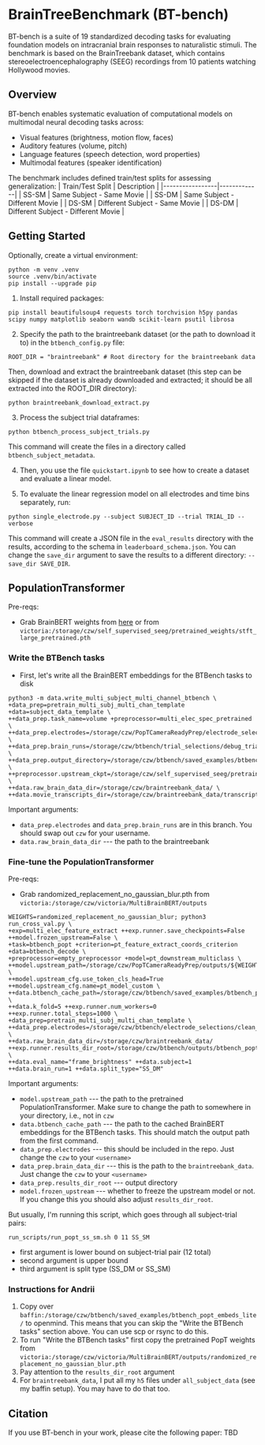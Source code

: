 # BrainTreeBenchmark (BT-bench)

BT-bench is a suite of 19 standardized decoding tasks for evaluating foundation models on intracranial brain responses to naturalistic stimuli. The benchmark is based on the BrainTreebank dataset, which contains stereoelectroencephalography (SEEG) recordings from 10 patients watching Hollywood movies.

## Overview

BT-bench enables systematic evaluation of computational models on multimodal neural decoding tasks across:
- Visual features (brightness, motion flow, faces)
- Auditory features (volume, pitch) 
- Language features (speech detection, word properties)
- Multimodal features (speaker identification)

The benchmark includes defined train/test splits for assessing generalization:
| Train/Test Split | Description |
|-----------------|-------------|
| SS-SM | Same Subject - Same Movie |
| SS-DM | Same Subject - Different Movie | 
| DS-SM | Different Subject - Same Movie |
| DS-DM | Different Subject - Different Movie |

## Getting Started

Optionally, create a virtual environment:
```
python -m venv .venv
source .venv/bin/activate
pip install --upgrade pip
```

1. Install required packages:
```
pip install beautifulsoup4 requests torch torchvision h5py pandas scipy numpy matplotlib seaborn wandb scikit-learn psutil librosa
```

2. Specify the path to the braintreebank dataset (or the path to download it to) in the `btbench_config.py` file: 
```
ROOT_DIR = "braintreebank" # Root directory for the braintreebank data
```
Then, download and extract the braintreebank dataset (this step can be skipped if the dataset is already downloaded and extracted; it should be all extracted into the ROOT_DIR directory):
```
python braintreebank_download_extract.py
```

3. Process the subject trial dataframes:
```
python btbench_process_subject_trials.py
```
This command will create the files in a directory called `btbench_subject_metadata`.

4. Then, you use the file `quickstart.ipynb` to see how to create a dataset and evaluate a linear model.

5. To evaluate the linear regression model on all electrodes and time bins separately, run:
```
python single_electrode.py --subject SUBJECT_ID --trial TRIAL_ID --verbose
```
This command will create a JSON file in the `eval_results` directory with the results, according to the schema in `leaderboard_schema.json`. You can change the `save_dir` argument to save the results to a different directory: `--save_dir SAVE_DIR`.

## PopulationTransformer

Pre-reqs:
- Grab BrainBERT weights from [here](https://github.com/czlwang/BrainBERT) or from `victoria:/storage/czw/self_supervised_seeg/pretrained_weights/stft_large_pretrained.pth` 

### Write the BTBench tasks
- First, let's write all the BrainBERT embeddings for the BTBench tasks to disk
```
python3 -m data.write_multi_subject_multi_channel_btbench \
+data_prep=pretrain_multi_subj_multi_chan_template +data=subject_data_template \
++data_prep.task_name=volume +preprocessor=multi_elec_spec_pretrained \
++data_prep.electrodes=/storage/czw/PopTCameraReadyPrep/electrode_selections/clean_laplacian.json \
++data_prep.brain_runs=/storage/czw/btbench/trial_selections/debug_trials.json \
++data_prep.output_directory=/storage/czw/btbench/saved_examples/btbench_popt_embeds_lite \
++preprocessor.upstream_ckpt=/storage/czw/self_supervised_seeg/pretrained_weights/stft_large_pretrained.pth \
++data.raw_brain_data_dir=/storage/czw/braintreebank_data/ \
++data.movie_transcripts_dir=/storage/czw/braintreebank_data/transcripts
```
Important arguments:
- `data_prep.electrodes` and `data_prep.brain_runs` are in this branch. You should swap out `czw` for your username.
- `data.raw_brain_data_dir` --- the path to the braintreebank

### Fine-tune the PopulationTransformer
Pre-reqs:
- Grab randomized_replacement_no_gaussian_blur.pth from `victoria:/storage/czw/victoria/MultiBrainBERT/outputs`
```
WEIGHTS=randomized_replacement_no_gaussian_blur; python3 run_cross_val.py \
+exp=multi_elec_feature_extract ++exp.runner.save_checkpoints=False ++model.frozen_upstream=False \
+task=btbench_popt +criterion=pt_feature_extract_coords_criterion +data=btbench_decode \
+preprocessor=empty_preprocessor +model=pt_downstream_multiclass \
++model.upstream_path=/storage/czw/PopTCameraReadyPrep/outputs/${WEIGHTS}.pth \
++model.upstream_cfg.use_token_cls_head=True ++model.upstream_cfg.name=pt_model_custom \
++data.btbench_cache_path=/storage/czw/btbench/saved_examples/btbench_popt_embeds_lite \
++data.k_fold=5 ++exp.runner.num_workers=0 ++exp.runner.total_steps=1000 \
+data_prep=pretrain_multi_subj_multi_chan_template \
++data_prep.electrodes=/storage/czw/btbench/electrode_selections/clean_laplacian.json \
++data.raw_brain_data_dir=/storage/czw/braintreebank_data/ 
++exp.runner.results_dir_root=/storage/czw/btbench/outputs/btbench_popt_lite \
++data.eval_name="frame_brightness" ++data.subject=1 ++data.brain_run=1 ++data.split_type="SS_DM" 
```
Important arguments:
- `model.upstream_path` --- the path to the pretrained PopulationTransformer. Make sure to change the path to somewhere in your directory, i.e., not in `czw`
- `data.btbench_cache_path` --- the path to the cached BrainBERT embeddings for the BTBench tasks. This should match the output path from the first command.
- `data_prep.electrodes` --- this should be included in the repo. Just change the `czw` to your `<username>`
- `data_prep.brain_data_dir` --- this is the path to the `braintreebank_data`. Just change the `czw` to your `<username>`
- `data_prep.results_dir_root` --- output directory
- `model.frozen_upstream` --- whether to freeze the upstream model or not. If you change this you should also adjust `results_dir_root`.

But usually, I'm running this script, which goes through all subject-trial pairs:
```
run_scripts/run_popt_ss_sm.sh 0 11 SS_SM
```
- first argument is lower bound on subject-trial pair (12 total)
- second argument is upper bound
- third argument is split type (SS_DM or SS_SM)

### Instructions for Andrii
1. Copy over `baffin:/storage/czw/btbench/saved_examples/btbench_popt_embeds_lite/` to openmind. This means that you can skip the "Write the BTBench tasks" section above. You can use scp or rsync to do this.
2. To run "Write the BTBench tasks" first copy the pretrained PopT weights from `victoria:/storage/czw/victoria/MultiBrainBERT/outputs/randomized_replacement_no_gaussian_blur.pth`
3. Pay attention to the `results_dir_root` argument
4. For `braintreebank_data`, I put all my `h5` files under `all_subject_data` (see my baffin setup). You may have to do that too.

## Citation

If you use BT-bench in your work, please cite the following paper:
TBD
